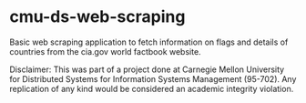 # cmu-ds-web-scraping

Basic web scraping application to fetch information on flags and details of countries from the cia.gov world factbook website.

Disclaimer: This was part of a project done at Carnegie Mellon University for Distributed Systems for Information Systems Management (95-702). Any replication of any kind would be considered an academic integrity violation.

